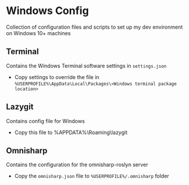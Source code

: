 # Windows Config

Collection of configuration files and scripts to set up my dev environment on Windows 10+ machines

## Terminal

Contains the Windows Terminal software settings in `settings.json`

- Copy settings to override the file in `%USERPROFILE%\AppData\Local\Packages\<Windows terminal package location>`

## Lazygit

Contains config file for Windows

- Copy this file to %APPDATA%\Roaming\lazygit

## Omnisharp

Contains the configuration for the omnisharp-roslyn server

- Copy the `omnisharp.json` file to `%USERPROFILE%/.omnisharp` folder
